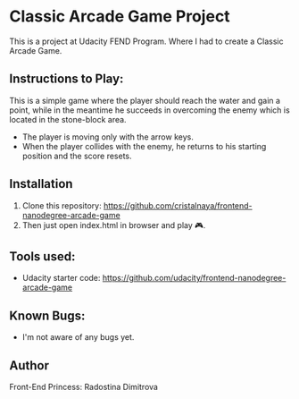 # Classic Arcade Game Project

This is a project at Udacity FEND Program. Where I had to create a Classic Arcade Game.


## Instructions to Play:

This is a simple game where the player should reach the water and gain a point, while in the meantime he succeeds in overcoming the enemy which is located in the stone-block area.
* The player is moving only with the arrow keys.
* When the player collides with the enemy, he returns to his starting position and the score resets.


## Installation

1. Clone this repository: https://github.com/cristalnaya/frontend-nanodegree-arcade-game
2. Then just open index.html in browser and play 🎮.

## Tools used: 

*  Udacity starter code: https://github.com/udacity/frontend-nanodegree-arcade-game


## Known Bugs:

*  I'm not aware of any bugs yet.

## Author

Front-End Princess: Radostina Dimitrova
